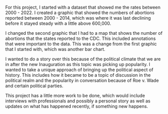 For this project, I started with a dataset that showed me the rates between 2000 - 2022. I created a graphic that showed the numbers of abortions reported between 2000 - 2014, which was where it was last declining before it stayed steady with a little above 600,000.

I changed the second graphic that I had to a map that shows the number of abortions that the states reported to the CDC. This included annotations that were important to the data. This was a change from the first graphic that I started with, which was another bar chart. 

I wanted to do a story over this because of the political climate that we are in after the new Inauguration as this topic was picking up popularity. I wanted to take a unique approach of bringing up the political aspect of history. This includes how it became to be a topic of discussion in the political realm and the popularity in conversation because of Roe v. Wade and certain political parties.

This project has a little more work to be done, which would include interviews with professionals and possibly a personal story as well as updates on what has happened recently, if something new happens. 
